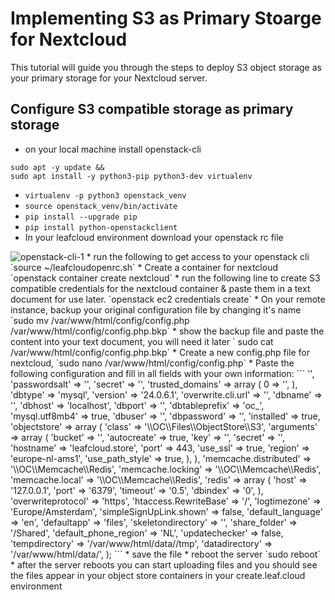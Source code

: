 # Implementing S3 as Primary Stoarge for Nextcloud

This tutorial will guide you through the steps to deploy S3 object storage as your primary storage for your Nextcloud server.

## Configure S3 compatible storage as primary storage

* on your local machine install openstack-cli
```
sudo apt -y update &&
sudo apt install -y python3-pip python3-dev virtualenv 
```
* `virtualenv -p python3 openstack_venv`
* `source openstack_venv/bin/activate`
* `pip install --upgrade pip`
* `pip install python-openstackclient`
* In your leafcloud environment download your openstack rc file
<IMG  alt="openstack-cli-1"  src="https://docs.leaf.cloud/en/latest/images/openstack-cli-1.png"/>
* run the following to get access to your openstack cli
`source ~/leafcloudopenrc.sh`
* Create a container for nextcloud 
`openstack container create nextcloud`
* run the following line to create S3 compatible credentials for the nextcloud container & paste them in a text document for use later.
`openstack ec2 credentials create`
* On your remote instance, backup your original configuration file by changing it's name
`sudo mv  /var/www/html/config/config.php /var/www/html/config/config.php.bkp`
* show the backup file and paste the content into your text document, you will need it later
` sudo cat /var/www/html/config/config.php.bkp`
* Create a new config.php file for nextcloud,
`sudo nano /var/www/html/config/config.php`
* Paste the following configuration and fill in all fields with your own information:
```
<?php
$CONFIG = array (
  'instanceid' => '<take_from_config.php.bkp>',
  'passwordsalt' => '<take_from_config.php.bkp>',
  'secret' => '<take_from_config.php.bkp>',
  'trusted_domains' => 
  array (
    0 => '<your_domain>',
  ),
  'dbtype' => 'mysql',
  'version' => '24.0.6.1',
  'overwrite.cli.url' => '<https://your_domain>',
  'dbname' => '<take_from_config.php.bkp>',
  'dbhost' => 'localhost',
  'dbport' => '',
  'dbtableprefix' => 'oc_',
  'mysql.utf8mb4' => true,
  'dbuser' => '<take_from_config.php.bkp>',
  'dbpassword' => '<take_from_config.php.bkp>',
  'installed' => true,
  'objectstore' => 
  array (
    'class' => '\\OC\\Files\\ObjectStore\\S3',
    'arguments' => 
    array (
      'bucket' => '<your_bucket_name>',
      'autocreate' => true,
      'key' => '<object_store_access>',
      'secret' => '<object_store_secret>',
      'hostname' => 'leafcloud.store',
      'port' => 443,
      'use_ssl' => true,
      'region' => 'europe-nl-ams1',
      'use_path_style' => true,
    ),
  ),
  'memcache.distributed' => '\\OC\\Memcache\\Redis',
  'memcache.locking' => '\\OC\\Memcache\\Redis',
  'memcache.local' => '\\OC\\Memcache\\Redis',
  'redis' => 
  array (
    'host' => '127.0.0.1',
    'port' => '6379',
    'timeout' => '0.5',
    'dbindex' => '0',
  ),
  'overwriteprotocol' => 'https',
  'htaccess.RewriteBase' => '/',
  'logtimezone' => 'Europe/Amsterdam',
  'simpleSignUpLink.shown' => false,
  'default_language' => 'en',
  'defaultapp' => 'files',
  'skeletondirectory' => '',
  'share_folder' => '/Shared',
  'default_phone_region' => 'NL',
  'updatechecker' => false,
  'tempdirectory' => '/var/www/html/data//tmp',
  'datadirectory' => '/var/www/html/data/',
);
```
* save the file
* reboot the server
`sudo reboot`
* after the server reboots you can start uploading files and you should see the files appear in your object store containers in your create.leaf.cloud environment
